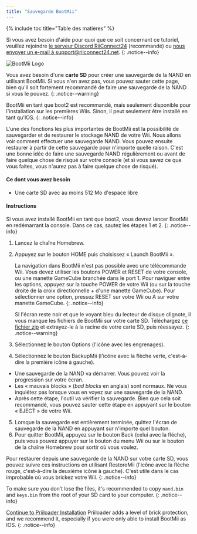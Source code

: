 ```yaml
---
title: "Sauvegarde BootMii"
---
```


{% include toc title="Table des matières" %}

Si vous avez besoin d'aide pour quoi que ce soit concernant ce tutoriel, veuillez rejoindre [le serveur Discord RiiConnect24](https://discord.gg/rc24) (recommandé) ou [nous envoyer un e-mail à support@riiconnect24.net](mailto:support@riiconnect24.net).
{: .notice--info}

![BootMii Logo](/images/bootmii.png)

Vous avez besoin d'une **carte SD** pour créer une sauvegarde de la NAND en utilisant BootMii. Si vous n'en avez pas, vous pouvez sauter cette page, bien qu'il soit fortement recommandé de faire une sauvegarde de la NAND si vous le pouvez.
{: .notice--warning}

BootMii en tant que boot2 est recommandé, mais seulement disponible pour l'installation sur les premières Wiis. Sinon, il peut seulement être installé en tant qu'IOS.
{: .notice--info}

L'une des fonctions les plus importantes de BootMii est la possibilité de sauvegarder et de restaurer le stockage NAND de votre Wii. Nous allons voir comment effectuer une sauvegarde NAND. Vous pouvez ensuite restaurer à partir de cette sauvegarde pour n'importe quelle raison. C'est une bonne idée de faire une sauvegarde NAND régulièrement ou avant de faire quelque chose de risqué sur votre console (et si vous savez ce que vous faites, vous n'aurez pas à faire quelque chose de risqué).

#### Ce dont vous avez besoin
* Une carte SD avec au moins 512 Mo d'espace libre

#### Instructions
Si vous avez installé BootMii en tant que boot2, vous devrez lancer BootMii en redémarrant la console. Dans ce cas, sautez les étapes 1 et 2.
{: .notice--info}
1. Lancez la chaîne Homebrew.
2. Appuyez sur le bouton HOME puis choisissez « Launch BootMii ».

    La navigation dans BootMii n'est pas possible avec une télécommande Wii. Vous devez utiliser les boutons POWER et RESET de votre console, ou une manette GameCube branchée dans le port 1. Pour naviguer entre les options, appuyez sur la touche POWER de votre Wii (ou sur la touche droite de la croix directionnelle + d'une manette GameCube). Pour sélectionner une option, pressez RESET sur votre Wii ou A sur votre manette GameCube.
    {: .notice--info}


    Si l'écran reste noir et que le voyant bleu du lecteur de disque clignote, il vous manque les fichiers de BootMii sur votre carte SD. Téléchargez [ce fichier zip](https://static.hackmii.com/bootmii_sd_files.zip) et extrayez-le à la racine de votre carte SD, puis réessayez.
    {: .notice--warning}

3. Sélectionnez le bouton Options (l'icône avec les engrenages).
4. Sélectionnez le bouton BackupMii (l'icône avec la flèche verte, c'est-à-dire la première icône à gauche).
- Une sauvegarde de la NAND va démarrer. Vous pouvez voir la progression sur votre écran.
- Les « mauvais blocks » (*bad blocks* en anglais) sont normaux. Ne vous inquiétez pas lorsque vous en voyez sur une sauvegarde de la NAND.
- Après cette étape, l'outil va vérifier la sauvegarde. Bien que cela soit recommandé, vous pouvez sauter cette étape en appuyant sur le bouton « EJECT » de votre Wii.
5. Lorsque la sauvegarde est entièrement terminée, quittez l'écran de sauvegarde de la NAND en appuyant sur n'importe quel bouton.
6. Pour quitter BootMii, appuyez sur le bouton Back (celui avec la flèche), puis vous pouvez appuyer sur le bouton du menu Wii ou sur le bouton de la chaîne Homebrew pour sortir où vous voulez.

Pour restaurer depuis une sauvegarde de la NAND sur votre carte SD, vous pouvez suivre ces instructions en utilisant RestoreMii (l'icône avec la flèche rouge, c'est-à-dire la deuxième icône à gauche). C'est utile dans le cas improbable où vous brickez votre Wii.
{: .notice--info}

To make sure you don’t lose the files, it's recommended to copy `nand.bin` and `keys.bin` from the root of your SD card to your computer.
{: .notice--info}

[Continue to Priiloader Installation](priiloader) Priiloader adds a level of brick protection, and we recommend it, especially if you were only able to install BootMii as IOS.
{: .notice--info}
